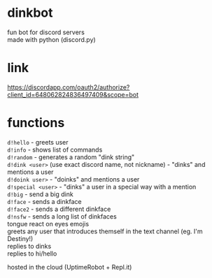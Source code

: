 # dinkbot
fun bot for discord servers \
made with python (discord.py)

# link
https://discordapp.com/oauth2/authorize?client_id=648062824836497409&scope=bot

# functions
`d!hello` - greets user \
`d!info` - shows list of commands \
`d!random` - generates a random "dink string" \
`d!dink <user>` (use exact discord name, not nickname) - "dinks" and mentions a user \
`d!doink user>` - "doinks" and mentions a user\
`d!special <user>` - "dinks" a user in a special way with a mention \
`d!big` - send a big dink \
`d!face` - sends a dinkface\
`d!face2` - sends a different dinkface \
`d!nsfw` - sends a long list of dinkfaces \
tongue react on eyes emojis\
greets any user that introduces themself in the text channel (eg. I'm Destiny!) \
replies to dinks \
replies to hi/hello 

hosted in the cloud (UptimeRobot + Repl.it)
